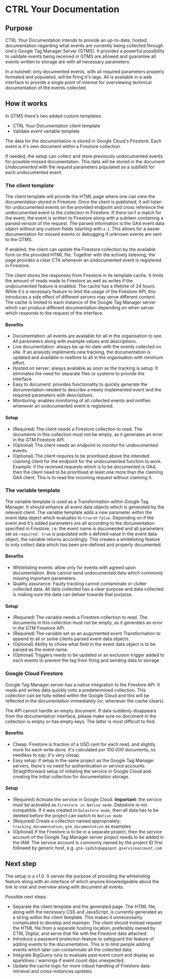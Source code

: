 # CTRL Your Documentation

## Purpose
CTRL Your Documentation intends to provide an up-to-date, hosted, documentation regarding what events are currently being collected through one's Google Tag Manager Server (GTMS). It provides a powerful possibility to validate events being received in GTMS are allowed and guarantee all events written to storage are with all necessary parameters.

In a nutshell: only documented events, with all required parameters properly formated and populated, will be firing it's tags. All is available in a web interface to provide a single point of interest for overviewing technical documentation of the events collected.
## How it works
In GTMS there's two added custom templates:
- CTRL Your Documentation client template
- Validate event variable template

The data for the documentation is stored in Google Cloud's Firestore. Each event is it's own document within a Firestore collection.

If needed, the setup can collect and store previously undocumented events for possible missed documentation. This data will be stored in the document *Undocumented* with the request parameters populated as a subfield for each undocumented event. 
### The client template
The client template will provide the HTML page where one can view the documentation stored in Firestore. Once the client is published, it will listen for undocumented events on the provided endpoint and cross reference the undocumented event to the collection in Firestore. If there isn't a match for the event, the event is written to Firestore along with a subitem containing a parsed version of the request. The parsed information is the GA4 event data object without any custom fields (starting with `x-`). This allows for a easier documentation for missed events or debugging if unknown events are sent to the GTMS. 

If enabled, the client can update the Firestore collection by the available form on the provided HTML file. Together with the actively listening, the page provides a clear CTA whenever an undocumented event is registered in Firestore. 

The client stores the responses from Firestore in its template cache. It limits the amount of reads made to Firestore as well as writes if the undocumented feature is enabled. The cache has a lifetime of 24 hours. While it's a necessary feature to limit the usage of the Firestore API, this introduces a side effect of different servers may serve different content. The cache is limited to each instance of the Google Tag Manager server which can produce different documentation depending on when server which responds to the request of the interface.
#### Benefits
- Documentation: all events are available for all in the organisation to see. All parameters along with example values and descriptions. 
- Live documentation: always be up-to-date with the events collected on site. If an analysts implements new tracking, the documentation is updated and available in realtime to all in the organisation with minimum effort.
- Hosted on server: always available as soon as the tracking is setup. It eliminates the need for separate files or systems to provide the interface.
- Easy to document: provides functionality to quickly generate the documentation needed to describe a newly implemented event and the required parameters with descriptions.
- Monitoring: enables monitoring of all collected events and notifies whenever an undocumented event is registered.
#### Setup
- (Required) The client needs a Firestore collection to read. The documents in this collection must not be empty, as it generates an error in the GTM Firestore API.
- (Optional) The client needs an endpoint to monitor for undocumented events.
- (Optional) The client requires to be prioritised above the intended claiming client for the endpoint for the undocumented function to work. 
  Example: if the received requests which is to be documented is GA4, then the client need to be prioritised at least one more than the claiming GA4 client. This is to read the incoming request without claiming it.
### The variable template
The variable template is used as a Transformation within Google Tag Manager. It should enhance all event data objects which is generated by the relevant client. The variable template adds a new parameter within the event data object which evaluates to `true` or `false`. Depending on if the event and it's added parameters are all according to the documentation specified in Firestore, i.e. the event name is documented and all parameters set as `required: true` is populated with a defined value in the event data object, the variable returns accordingly. This creates a whitelisting feature to only collect data which has been pre-defined and properly documented.
#### Benefits
- Whitelisting events: allow only for events with agreed upon documentation. Bots cannot send undocumented data which commonly missing important parameters.
- Quality assurance: Faulty tracking cannot contaminate or clutter collected data. All data collected has a clear purpose and data collected is making sure the data can deliver towards that purpose.
#### Setup
- (Required) The variable needs a Firestore collection to read. The documents in this collection must not be empty, as it generates an error in the GTM Firestore API.
- (Required) The variable set as an augumented event Transformation to append to all or some clients parsed event data objects.
- (Optional) Ability to chose what field in the event data object is to be parsed as the event name.
- (Optional) Triggers needs to be updated or an exclusion trigger added to each events to prevent the tag from firing and sending data to storage
### Google Cloud Firestore
Google Tag Manager server has a native integration to the Firestore API. It reads and writes data quickly onto a predetermined collection. This collection can be fully edited within the Google Cloud and this will be reflected in the documentation immediately (or, whenever the cache clears).

The API cannot handle an empty document. If data suddenly disappears from the documentation interface, please make sure no document in the collection is empty or has empty keys. The latter is most difficult to find.
#### Benefits
- Cheap: Firestore is fraction of a USD cent for each read, and slightly more for each write done. It's calculated *per 100 000* documents, so needless to say: it's very cheap.
- Easy setup: if setup in the same project as the Google Tag Manager servers, there's no need for authentication or service accounts. Straightforward setup of initiating the service in Google Cloud and creating the initial collection for documentation storage.
#### Setup
- (Required) Activate the service in Google Cloud.
  **Important**: the service must be activated as `Firestore in Native mode`. Datastore is not compatible. If it was created in `Datastore mode`, then all data has to be deleted before the project can switch to `Native mode`
- (Required) Create a collection named appropriately; `tracking_documentation`, `gtm_documentation` as examples
- (Optional) If the Firestore is to be in a separate project, then the service account of the Google Tag Manager server project needs to be added in the IAM. The service account is commonly named by the project ID first followed by generic host, e.g. `gtm-1a2b3c@appspot.gserviceaccount.com` 
## Next step
The setup is a v1.0. It serves the purpose of providing the whitelisting feature along with an interface of which anyone knowledgeable about the link to visit and overview along with document all events.

Possible next steps:
- Separate the client template and the generated page. The HTML file, along with the necessary CSS and JavaScript, is currently generated as a string within the client template. This makes it unnecessarily complicated to develop and maintain. The client should instead request the HTML file from a separate hosting location, preferably owned by CTRL Digital, and serve that file with the Firestore data attached.
- Introduce a password protection feature to safeguard the feature of adding events to the documentation. This is to limit people adding events which later can contaminate all the collected data.
- Integrate BigQuery runs to evaluate past event count and display as sparklines / warnings if event count dips unexpected.
- Update the cache logic for more robust handling of Firestore data retrieval and cross-instances updates.

